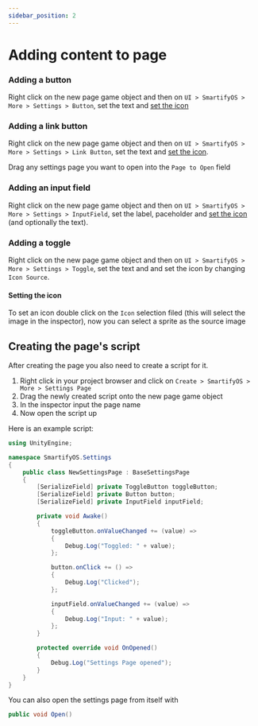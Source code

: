 ```yaml
---
sidebar_position: 2
---
```


# Adding content to page

### Adding a button
Right click on the new page game object and then on `UI > SmartifyOS > More > Settings > Button`, set the text and [set the icon](#setting-the-icon)

### Adding a link button
Right click on the new page game object and then on `UI > SmartifyOS > More > Settings > Link Button`, set the text and [set the icon](#setting-the-icon).

Drag any settings page you want to open into the `Page to Open` field

### Adding an input field
Right click on the new page game object and then on `UI > SmartifyOS > More > Settings > InputField`, set the label, paceholder and [set the icon](#setting-the-icon) (and optionally the text).

### Adding a toggle 
Right click on the new page game object and then on `UI > SmartifyOS > More > Settings > Toggle`, set the text and and set the icon by changing `Icon Source`.

#### Setting the icon
To set an icon double click on the `Icon` selection filed (this will select the image in the inspector), now you can select a sprite as the source image

## Creating the page's script
After creating the page you also need to create a script for it.

1. Right click in your project browser and click on `Create > SmartifyOS > More > Settings Page`
2. Drag the newly created script onto the new page game object
3. In the inspector input the page name
4. Now open the script up

Here is an example script:

```cs
using UnityEngine;

namespace SmartifyOS.Settings
{
    public class NewSettingsPage : BaseSettingsPage
    {
        [SerializeField] private ToggleButton toggleButton;
        [SerializeField] private Button button;
        [SerializeField] private InputField inputField;

        private void Awake()
        {
            toggleButton.onValueChanged += (value) =>
            {
                Debug.Log("Toggled: " + value);
            };

            button.onClick += () =>
            {
                Debug.Log("Clicked");
            };

            inputField.onValueChanged += (value) =>
            {
                Debug.Log("Input: " + value);
            };
        }

        protected override void OnOpened()
        {
            Debug.Log("Settings Page opened");
        }
    }
}
```

You can also open the settings page from itself with

```cs
public void Open()
```

